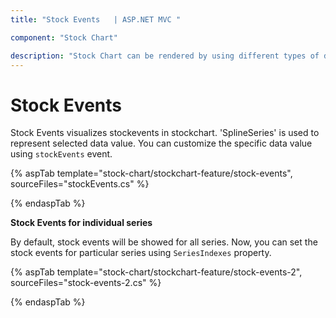 ```yaml
---
title: "Stock Events   | ASP.NET MVC "

component: "Stock Chart"

description: "Stock Chart can be rendered by using different types of data source. They are called local data, remote data and empty points."
---
```

<!-- markdownlint-disable MD036 -->

# Stock Events

Stock Events visualizes stockevents in stockchart. 'SplineSeries' is used to represent selected data value. You can customize the specific data value using `stockEvents` event.

{% aspTab template="stock-chart/stockchart-feature/stock-events", sourceFiles="stockEvents.cs" %}

{% endaspTab %}

**Stock Events for individual series**

By default, stock events will be showed for all series. Now, you can set the stock events for particular series using `SeriesIndexes` property.

{% aspTab template="stock-chart/stockchart-feature/stock-events-2", sourceFiles="stock-events-2.cs" %}

{% endaspTab %}
